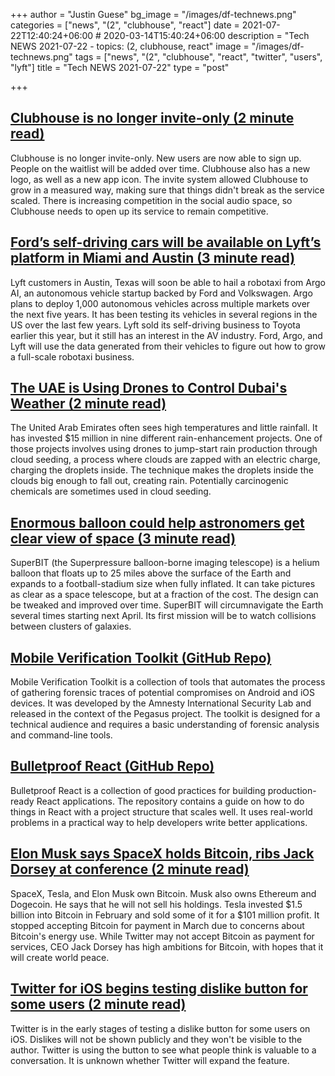 +++
author = "Justin Guese"
bg_image = "/images/df-technews.png"
categories = ["news", "(2", "clubhouse", "react"]
date = 2021-07-22T12:40:24+06:00 # 2020-03-14T15:40:24+06:00
description = "Tech NEWS 2021-07-22 - topics: (2, clubhouse, react"
image = "/images/df-technews.png"
tags = ["news", "(2", "clubhouse", "react", "twitter", "users", "lyft"]
title = "Tech NEWS 2021-07-22"
type = "post"

+++

## [Clubhouse is no longer invite-only (2 minute read)](https://www.theverge.com/2021/7/21/22586845/clubhouse-open-beta-invite-access-android-ios?scrolla=5eb6d68b7fedc32c19ef33b4)

Clubhouse is no longer invite-only. New users are now able to sign up. People on the waitlist will be added over time. Clubhouse also has a new logo, as well as a new app icon. The invite system allowed Clubhouse to grow in a measured way, making sure that things didn't break as the service scaled. There is increasing competition in the social audio space, so Clubhouse needs to open up its service to remain competitive.

## [Ford’s self-driving cars will be available on Lyft’s platform in Miami and Austin (3 minute read)](https://www.theverge.com/2021/7/21/22585764/ford-argo-lyft-autonomous-vehicles-robotaxi-miami-austin)

Lyft customers in Austin, Texas will soon be able to hail a robotaxi from Argo AI, an autonomous vehicle startup backed by Ford and Volkswagen. Argo plans to deploy 1,000 autonomous vehicles across multiple markets over the next five years. It has been testing its vehicles in several regions in the US over the last few years. Lyft sold its self-driving business to Toyota earlier this year, but it still has an interest in the AV industry. Ford, Argo, and Lyft will use the data generated from their vehicles to figure out how to grow a full-scale robotaxi business.

## [The UAE is Using Drones to Control Dubai's Weather (2 minute read)](https://interestingengineering.com/the-uae-is-using-drones-to-control-dubais-weather)

The United Arab Emirates often sees high temperatures and little rainfall. It has invested $15 million in nine different rain-enhancement projects. One of those projects involves using drones to jump-start rain production through cloud seeding, a process where clouds are zapped with an electric charge, charging the droplets inside. The technique makes the droplets inside the clouds big enough to fall out, creating rain. Potentially carcinogenic chemicals are sometimes used in cloud seeding.

## [Enormous balloon could help astronomers get clear view of space (3 minute read)](https://www.theguardian.com/science/2021/jul/21/enormous-balloon-superbit-could-help-astronomers-get-clear-view-of-space)

SuperBIT (the Superpressure balloon-borne imaging telescope) is a helium balloon that floats up to 25 miles above the surface of the Earth and expands to a football-stadium size when fully inflated. It can take pictures as clear as a space telescope, but at a fraction of the cost. The design can be tweaked and improved over time. SuperBIT will circumnavigate the Earth several times starting next April. Its first mission will be to watch collisions between clusters of galaxies.

## [Mobile Verification Toolkit (GitHub Repo)](https://github.com/mvt-project/mvt)

Mobile Verification Toolkit is a collection of tools that automates the process of gathering forensic traces of potential compromises on Android and iOS devices. It was developed by the Amnesty International Security Lab and released in the context of the Pegasus project. The toolkit is designed for a technical audience and requires a basic understanding of forensic analysis and command-line tools.

## [Bulletproof React (GitHub Repo)](https://github.com/alan2207/bulletproof-react)

Bulletproof React is a collection of good practices for building production-ready React applications. The repository contains a guide on how to do things in React with a project structure that scales well. It uses real-world problems in a practical way to help developers write better applications.

## [Elon Musk says SpaceX holds Bitcoin, ribs Jack Dorsey at conference (2 minute read)](https://www.theverge.com/2021/7/21/22587390/spacex-tesla-bitcoin-musk-dorsey-ethereum-dogecoin)

SpaceX, Tesla, and Elon Musk own Bitcoin. Musk also owns Ethereum and Dogecoin. He says that he will not sell his holdings. Tesla invested $1.5 billion into Bitcoin in February and sold some of it for a $101 million profit. It stopped accepting Bitcoin for payment in March due to concerns about Bitcoin's energy use. While Twitter may not accept Bitcoin as payment for services, CEO Jack Dorsey has high ambitions for Bitcoin, with hopes that it will create world peace.

## [Twitter for iOS begins testing dislike button for some users (2 minute read)](https://9to5mac.com/2021/07/21/twitter-downvote-button-testing/)

Twitter is in the early stages of testing a dislike button for some users on iOS. Dislikes will not be shown publicly and they won't be visible to the author. Twitter is using the button to see what people think is valuable to a conversation. It is unknown whether Twitter will expand the feature.

